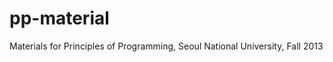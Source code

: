 pp-material
===========

Materials for Principles of Programming, Seoul National University, Fall 2013
